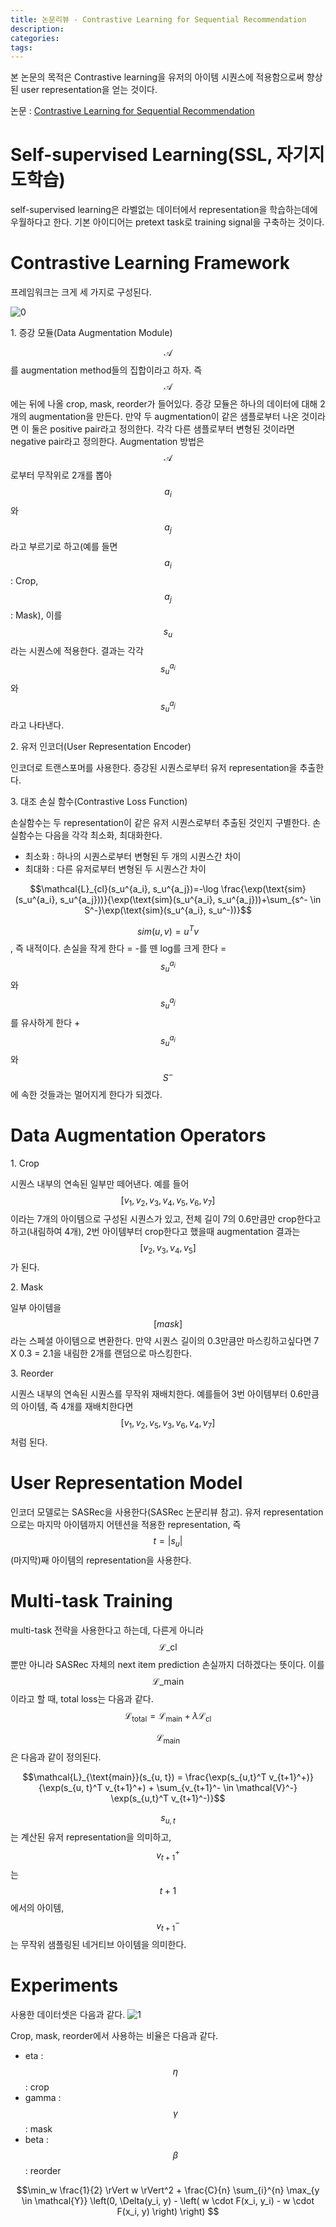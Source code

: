 ```yaml
---
title: 논문리뷰 - Contrastive Learning for Sequential Recommendation
description:
categories:
tags:
---
```


본 논문의 목적은 Contrastive learning을 유저의 아이템 시퀀스에 적용함으로써 향상된 user representation을 얻는 것이다.

논문 : [Contrastive Learning for Sequential Recommendation](https://arxiv.org/pdf/2010.14395.pdf)

# Self-supervised Learning(SSL, 자기지도학습)
self-supervised learning은 라벨없는 데이터에서 representation을 학습하는데에 우월하다고 한다. 기본 아이디어는 pretext task로 training signal을 구축하는 것이다. 

# Contrastive Learning Framework

프레임워크는 크게 세 가지로 구성된다.

![0](/assets/images/cl4rec_framework.png)


1\. 증강 모듈(Data Augmentation Module)


$$\mathcal{A}$$를 augmentation method들의 집합이라고 하자. 즉 $$\mathcal{A}$$에는 뒤에 나올 crop, mask, reorder가 들어있다. 
증강 모듈은 하나의 데이터에 대해 2개의 augmentation을 만든다. 만약 두 augmentation이 같은 샘플로부터 나온 것이라면 이 둘은 positive pair라고 정의한다.
각각 다른 샘플로부터 변형된 것이라면 negative pair라고 정의한다.
Augmentation 방법은 $$\mathcal{A}$$로부터 무작위로 2개를 뽑아 $$a_i$$와 $$a_j$$라고 부르기로 하고(예를 들면 $$a_i$$ : Crop, $$a_j$$ : Mask), 이를 $$s_u$$라는 시퀀스에 적용한다.
결과는 각각 $$s_u^{a_i}$$와 $$s_u^{a_j}$$라고 나타낸다. 

2\. 유저 인코더(User Representation Encoder)

인코더로 트랜스포머를 사용한다. 증강된 시퀀스로부터 유저 representation을 추출한다.

3\. 대조 손실 함수(Contrastive Loss Function)

손실함수는 두 representation이 같은 유저 시퀀스로부터 추출된 것인지 구별한다. 손실함수는 다음을 각각 최소화, 최대화한다.
- 최소화 : 하나의 시퀀스로부터 변형된 두 개의 시퀀스간 차이
- 최대화 : 다른 유저로부터 변형된 두 시퀀스간 차이

$$\mathcal{L}_{cl}(s_u^{a_i}, s_u^{a_j})=-\log \frac{\exp(\text{sim}(s_u^{a_i}, s_u^{a_j}))}{\exp(\text{sim}(s_u^{a_i}, s_u^{a_j}))+\sum_{s^- \in S^-}\exp(\text{sim}(s_u^{a_i}, s_u^-))}$$

$$sim(u, v)=u^Tv$$, 즉 내적이다. 손실을 작게 한다 = -를 뗀 log를 크게 한다 = $$s_u^{a_i}$$와 $$s_u^{a_j}$$를 유사하게 한다 + $$s_u^{a_i}$$와 $$S^-$$에 속한 것들과는 멀어지게 한다가 되겠다.

# Data Augmentation Operators

1\. Crop


시퀀스 내부의 연속된 일부만 떼어낸다. 예를 들어 $$[v_1, v_2, v_3, v_4, v_5, v_6, v_7]$$이라는 7개의 아이템으로 구성된 시퀀스가 있고, 전체 길이 7의 0.6만큼만 crop한다고 하고(내림하여 4개), 2번 아이템부터 crop한다고 했을때 augmentation 결과는 $$[v_2, v_3, v_4, v_5]$$가 된다.

2\. Mask


일부 아이템을 $$[mask]$$라는 스페셜 아이템으로 변환한다. 만약 시퀀스 길이의 0.3만큼만 마스킹하고싶다면 7 X 0.3 = 2.1을 내림한 2개를 랜덤으로 마스킹한다.

3\. Reorder


시퀀스 내부의 연속된 시퀀스를 무작위 재배치한다. 예를들어 3번 아이템부터 0.6만큼의 아이템, 즉 4개를 재배치한다면 $$[v_1, v_2, v_5, v_3, v_6, v_4, v_7]$$처럼 된다.

# User Representation Model
인코더 모델로는 SASRec을 사용한다(SASRec 논문리뷰 참고). 유저 representation으로는 마지막 아이템까지 어텐션을 적용한 representation, 즉 $$t=|s_u|$$(마지막)째 아이템의 representation을 사용한다.

# Multi-task Training
multi-task 전략을 사용한다고 하는데, 다른게 아니라 $$\mathcal{L}\_{\text{cl}}$$뿐만 아니라 SASRec 자체의 next item prediction 손실까지 더하겠다는 뜻이다. 이를 $$\mathcal{L}\_{\text{main}}$$이라고 할 때, total loss는 다음과 같다.
$$\mathcal{L}_{\text{total}} = \mathcal{L}_{\text{main}} + \lambda \mathcal{L}_{\text{cl}}$$

$$\mathcal{L}_{\text{main}}$$은 다음과 같이 정의된다.

$$\mathcal{L}_{\text{main}}(s_{u, t}) = \frac{\exp(s_{u,t}^T v_{t+1}^+)}{\exp(s_{u, t}^T v_{t+1}^+) + \sum_{v_{t+1}^- \in \mathcal{V}^-} \exp(s_{u,t}^T v_{t+1}^-)}$$

$$s_{u, t}$$는 계산된 유저 representation을 의미하고, $$v_{t+1}^+$$는 $$t+1$$에서의 아이템, $$v_{t+1}^-$$는 무작위 샘플링된 네거티브 아이템을 의미한다.

# Experiments

사용한 데이터셋은 다음과 같다.
![1](/assets/images/cl4srec_dataset_statistics.png)

Crop, mask, reorder에서 사용하는 비율은 다음과 같다.
- eta : $$\eta$$ : crop
- gamma : $$\gamma$$ : mask
- beta : $$\beta$$ : reorder


$$\min_w \frac{1}{2} \rVert w \rVert^2 + \frac{C}{n} \sum_{i}^{n} \max_{y \in \mathcal{Y}} \left(0, \Delta(y_i, y) - \left( w \cdot F(x_i, y_i) - w \cdot F(x_i, y) \right) \right) $$